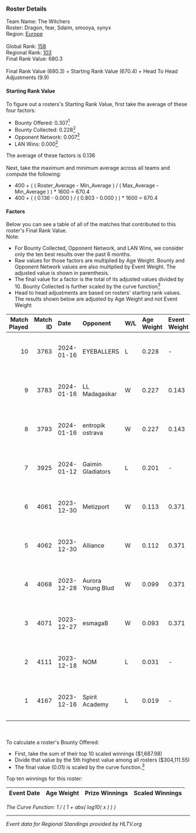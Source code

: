 ### Roster Details<br />
Team Name: The Witchers<br />
Roster: Dragon, fear, Sdaim, smooya, synyx<br />
Region: [Europe]( ../standings_europe.md)<br />
<br />
Global Rank: [158](../standings_global.md)<br />
Regional Rank: [103]( ../standings_europe.md)<br />
Final Rank Value:  680.3<br />
<br />
Final Rank Value (680.3) = Starting Rank Value (670.4) + Head To Head Adjustments (9.9)<br />

#### Starting Rank Value<br />
To figure out a rosters's Starting Rank Value, first take the average of these four factors:<br />
- Bounty Offered: 0.307[<sup>1</sup>](#table2)
- Bounty Collected: 0.228[<sup>2</sup>](#table1)
- Opponent Network: 0.007[<sup>2</sup>](#table1)
- LAN Wins: 0.000[<sup>2</sup>](#table1)

The average of these factors is 0.136<br />
<br />
Next, take the maximum and minimum average across all teams and compute the following:<br />
- 400 + ( ( Roster_Average - Min_Average ) / ( Max_Average - Min_Average ) ) * 1600 = 670.4
- 400 + ( ( 0.136 - 0.000 ) / ( 0.803 - 0.000 ) ) * 1600 = 670.4


#### Factors<br />
Below you can see a table of all of the matches that contributed to this roster's Final Rank Value.<br />
Note:<br />

- For Bounty Collected, Opponent Network, and LAN Wins, we consider only the ten best results over the past 6 months.
- Raw values for those factors are multiplied by Age Weight. Bounty and Opponent Network values are also multiplied by Event Weight. The adjusted value is shown in parenthesis.
- The final value for a factor is the total of its adjusted values divided by 10. Bounty Collected is further scaled by the curve function[<sup>3</sup>](#curveFunction)
- Head to head adjustments are based on rosters' starting rank values. The results shown below are adjusted by Age Weight and not Event Weight
<span id="table1"></span><br />


| Match Played | Match ID | Date       | Opponent          | W/L | Age Weight | Event Weight | Bounty Collected | Opponent Network | LAN Wins  | H2H Adj. | Roster                             |
| -: | -: | :- | :- | :- | :- | :- | :- | :- | :- | -: | :- |
|           10 |     3763 | 2024-01-16 | EYEBALLERS        | L   | 0.228      | -            | -                | -                | -         |    -1.41 | Dragon, fear, Sdaim, smooya, synyx |
|            9 |     3783 | 2024-01-16 | LL Madagaskar     | W   | 0.227      | 0.143        | 0.000 (0.000)    | 0.009 (0.000)    | 0 (0.000) |     1.91 | Dragon, fear, Sdaim, smooya, synyx |
|            8 |     3793 | 2024-01-16 | entropik ostrava  | W   | 0.227      | 0.143        | 0.000 (0.000)    | 0.000 (0.000)    | 0 (0.000) |     1.24 | Dragon, fear, Sdaim, smooya, synyx |
|            7 |     3925 | 2024-01-12 | Gaimin Gladiators | L   | 0.201      | -            | -                | -                | -         |    -0.29 | Dragon, fear, Sdaim, smooya, synyx |
|            6 |     4061 | 2023-12-30 | Metizport         | W   | 0.113      | 0.371        | 0.078 (0.003)    | 0.706 (0.029)    | 0 (0.000) |     2.99 | Dragon, fear, Sdaim, smooya, synyx |
|            5 |     4062 | 2023-12-30 | Alliance          | W   | 0.112      | 0.371        | 0.012 (0.000)    | 0.513 (0.021)    | 0 (0.000) |     2.75 | Dragon, fear, Sdaim, smooya, synyx |
|            4 |     4068 | 2023-12-28 | Aurora Young Blud | W   | 0.099      | 0.371        | 0.005 (0.000)    | 0.310 (0.011)    | 0 (0.000) |     1.85 | Dragon, fear, Sdaim, smooya, synyx |
|            3 |     4071 | 2023-12-27 | esmagaB           | W   | 0.093      | 0.371        | 0.008 (0.000)    | 0.211 (0.007)    | 0 (0.000) |     1.73 | Dragon, fear, Sdaim, smooya, synyx |
|            2 |     4111 | 2023-12-18 | NOM               | L   | 0.031      | -            | -                | -                | -         |    -0.57 | Dragon, fear, Sdaim, smooya, synyx |
|            1 |     4167 | 2023-12-16 | Spirit Academy    | L   | 0.019      | -            | -                | -                | -         |    -0.29 | Dragon, fear, Sdaim, smooya, synyx |

<br />
<span id="table2"></span><br />
To calculate a roster's Bounty Offered:<br />

- First, take the sum of their top 10 scaled winnings ($1,687.98)
- Divide that value by the 5th highest value among all rosters ($304,111.55)
- The final value (0.01) is scaled by the curve function.[<sup>3</sup>](#curveFunction)

Top ten winnings for this roster:<br />

| Event Date | Age Weight | Prize Winnings | Scaled Winnings |
| :- | -: | :- | :- |


<span id="curveFunction"></span>_The Curve Function: 1 / ( 1 + abs( log10( x ) ) )_<br />

---
_Event data for Regional Standings provided by HLTV.org_<br />
